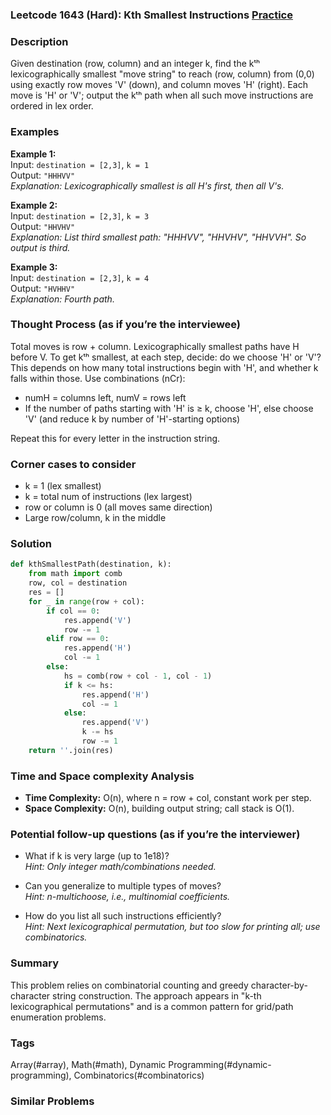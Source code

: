 ### Leetcode 1643 (Hard): Kth Smallest Instructions [Practice](https://leetcode.com/problems/kth-smallest-instructions)

### Description  
Given destination (row, column) and an integer k, find the kᵗʰ lexicographically smallest "move string" to reach (row, column) from (0,0) using exactly row moves 'V' (down), and column moves 'H' (right). Each move is 'H' or 'V'; output the kᵗʰ path when all such move instructions are ordered in lex order.

### Examples  
**Example 1:**  
Input: `destination = [2,3]`, `k = 1`  
Output: `"HHHVV"`  
*Explanation: Lexicographically smallest is all H's first, then all V's.*

**Example 2:**  
Input: `destination = [2,3]`, `k = 3`  
Output: `"HHVHV"`  
*Explanation: List third smallest path: "HHHVV", "HHVHV", "HHVVH". So output is third.*

**Example 3:**  
Input: `destination = [2,3]`, `k = 4`  
Output: `"HVHHV"`  
*Explanation: Fourth path.*

### Thought Process (as if you’re the interviewee)  
Total moves is row + column. Lexicographically smallest paths have H before V. To get kᵗʰ smallest, at each step, decide: do we choose 'H' or 'V'? This depends on how many total instructions begin with 'H', and whether k falls within those. Use combinations (nCr):
- numH = columns left, numV = rows left
- If the number of paths starting with 'H' is ≥ k, choose 'H', else choose 'V' (and reduce k by number of 'H'-starting options)

Repeat this for every letter in the instruction string.

### Corner cases to consider  
- k = 1 (lex smallest)
- k = total num of instructions (lex largest)
- row or column is 0 (all moves same direction)
- Large row/column, k in the middle

### Solution

```python
def kthSmallestPath(destination, k):
    from math import comb
    row, col = destination
    res = []
    for _ in range(row + col):
        if col == 0:
            res.append('V')
            row -= 1
        elif row == 0:
            res.append('H')
            col -= 1
        else:
            hs = comb(row + col - 1, col - 1)
            if k <= hs:
                res.append('H')
                col -= 1
            else:
                res.append('V')
                k -= hs
                row -= 1
    return ''.join(res)
```

### Time and Space complexity Analysis  

- **Time Complexity:** O(n), where n = row + col, constant work per step.
- **Space Complexity:** O(n), building output string; call stack is O(1).

### Potential follow-up questions (as if you’re the interviewer)  

- What if k is very large (up to 1e18)?  
  *Hint: Only integer math/combinations needed.*

- Can you generalize to multiple types of moves?  
  *Hint: n-multichoose, i.e., multinomial coefficients.*

- How do you list all such instructions efficiently?  
  *Hint: Next lexicographical permutation, but too slow for printing all; use combinatorics.*

### Summary
This problem relies on combinatorial counting and greedy character-by-character string construction. The approach appears in "k-th lexicographical permutations" and is a common pattern for grid/path enumeration problems.

### Tags
Array(#array), Math(#math), Dynamic Programming(#dynamic-programming), Combinatorics(#combinatorics)

### Similar Problems
